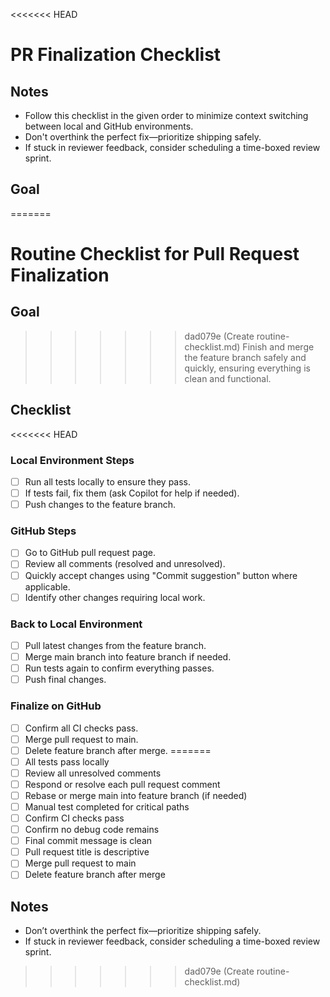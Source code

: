 <<<<<<< HEAD
<!-- filepath: /home/z/repos/ai-dev-loop/routine-checklist.md -->
# PR Finalization Checklist

## Notes

- Follow this checklist in the given order to minimize context switching between local and GitHub environments.
- Don't overthink the perfect fix—prioritize shipping safely.
- If stuck in reviewer feedback, consider scheduling a time-boxed review sprint.

## Goal

=======
# Routine Checklist for Pull Request Finalization

## Goal
>>>>>>> dad079e (Create routine-checklist.md)
Finish and merge the feature branch safely and quickly, ensuring everything is clean and functional.

## Checklist

<<<<<<< HEAD
### Local Environment Steps

- [ ] Run all tests locally to ensure they pass.
- [ ] If tests fail, fix them (ask Copilot for help if needed).
- [ ] Push changes to the feature branch.

### GitHub Steps

- [ ] Go to GitHub pull request page.
- [ ] Review all comments (resolved and unresolved).
- [ ] Quickly accept changes using "Commit suggestion" button where applicable.
- [ ] Identify other changes requiring local work.

### Back to Local Environment

- [ ] Pull latest changes from the feature branch.
- [ ] Merge main branch into feature branch if needed.
- [ ] Run tests again to confirm everything passes.
- [ ] Push final changes.

### Finalize on GitHub

- [ ] Confirm all CI checks pass.
- [ ] Merge pull request to main.
- [ ] Delete feature branch after merge.
=======
- [ ] All tests pass locally
- [ ] Review all unresolved comments
- [ ] Respond or resolve each pull request comment
- [ ] Rebase or merge main into feature branch (if needed)
- [ ] Manual test completed for critical paths
- [ ] Confirm CI checks pass
- [ ] Confirm no debug code remains
- [ ] Final commit message is clean
- [ ] Pull request title is descriptive
- [ ] Merge pull request to main
- [ ] Delete feature branch after merge

## Notes
- Don’t overthink the perfect fix—prioritize shipping safely.
- If stuck in reviewer feedback, consider scheduling a time-boxed review sprint.
>>>>>>> dad079e (Create routine-checklist.md)
